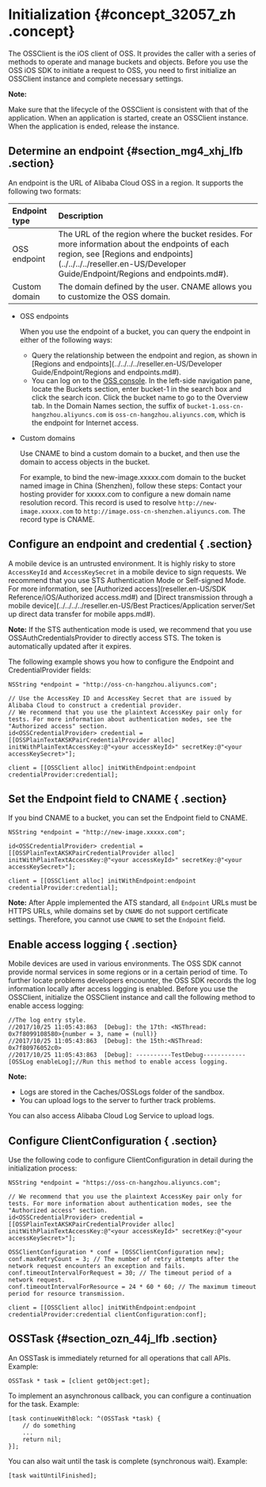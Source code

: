 # Initialization {#concept_32057_zh .concept}

The OSSClient is the iOS client of OSS. It provides the caller with a series of methods to operate and manage buckets and objects. Before you use the OSS iOS SDK to initiate a request to OSS, you need to first initialize an OSSClient instance and complete necessary settings.

**Note:** 

Make sure that the lifecycle of the OSSClient is consistent with that of the application. When an application is started, create an OSSClient instance. When the application is ended, release the instance.

## Determine an endpoint {#section_mg4_xhj_lfb .section}

An endpoint is the URL of Alibaba Cloud OSS in a region. It supports the following two formats:

|Endpoint type|Description|
|:------------|:----------|
|OSS endpoint|The URL of the region where the bucket resides. For more information about the endpoints of each region, see [Regions and endpoints](../../../../reseller.en-US/Developer Guide/Endpoint/Regions and endpoints.md#).|
|Custom domain|The domain defined by the user. CNAME allows you to customize the OSS domain.|

-   OSS endpoints

    When you use the endpoint of a bucket, you can query the endpoint in either of the following ways:

    -   Query the relationship between the endpoint and region, as shown in [Regions and endpoints](../../../../reseller.en-US/Developer Guide/Endpoint/Regions and endpoints.md#).
    -   You can log on to the [OSS console](https://oss.console.aliyun.com/index#/). In the left-side navigation pane, locate the Buckets section, enter bucket-1 in the search box and click the search icon. Click the bucket name to go to the Overview tab. In the Domain Names section, the suffix of `bucket-1.oss-cn-hangzhou.aliyuncs.com` is `oss-cn-hangzhou.aliyuncs.com`, which is the endpoint for Internet access.
-   Custom domains

    Use CNAME to bind a custom domain to a bucket, and then use the domain to access objects in the bucket.

    For example, to bind the new-image.xxxxx.com domain to the bucket named image in China \(Shenzhen\), follow these steps: Contact your hosting provider for xxxxx.com to configure a new domain name resolution record. This record is used to resolve `http://new-image.xxxxx.com` to `http://image.oss-cn-shenzhen.aliyuncs.com`. The record type is CNAME.


## Configure an endpoint and credential { .section}

A mobile device is an untrusted environment. It is highly risky to store `AccessKeyId` and `AccessKeySecret` in a mobile device to sign requests. We recommend that you use STS Authentication Mode or Self-signed Mode. For more information, see [Authorized access](reseller.en-US/SDK Reference/iOS/Authorized access.md#) and [Direct transmission through a mobile device](../../../../reseller.en-US/Best Practices/Application server/Set up direct data transfer for mobile apps.md#).

**Note:** If the STS authentication mode is used, we recommend that you use OSSAuthCredentialsProvider to directly access STS. The token is automatically updated after it expires.

The following example shows you how to configure the Endpoint and CredentialProvider fields:

```language-objc
NSString *endpoint = "http://oss-cn-hangzhou.aliyuncs.com";

// Use the AccessKey ID and AccessKey Secret that are issued by Alibaba Cloud to construct a credential provider.
// We recommend that you use the plaintext AccessKey pair only for tests. For more information about authentication modes, see the "Authorized access" section.
id<OSSCredentialProvider> credential = [[OSSPlainTextAKSKPairCredentialProvider alloc] initWithPlainTextAccessKey:@"<your accessKeyId>" secretKey:@"<your accessKeySecret>"];

client = [[OSSClient alloc] initWithEndpoint:endpoint credentialProvider:credential];

```

## Set the Endpoint field to CNAME { .section}

If you bind CNAME to a bucket, you can set the Endpoint field to CNAME.

```language-objc
NSString *endpoint = "http://new-image.xxxxx.com";

id<OSSCredentialProvider> credential = [[OSSPlainTextAKSKPairCredentialProvider alloc] initWithPlainTextAccessKey:@"<your accessKeyId>" secretKey:@"<your accessKeySecret>"];

client = [[OSSClient alloc] initWithEndpoint:endpoint credentialProvider:credential];

```

**Note:** After Apple implemented the ATS standard, all `Endpoint` URLs must be HTTPS URLs, while domains set by `CNAME` do not support certificate settings. Therefore, you cannot use `CNAME` to set the `Endpoint` field.

## Enable access logging { .section}

Mobile devices are used in various environments. The OSS SDK cannot provide normal services in some regions or in a certain period of time. To further locate problems developers encounter, the OSS SDK records the log information locally after access logging is enabled. Before you use the OSSClient, initialize the OSSClient instance and call the following method to enable access logging:

```language-objc
//The log entry style.
//2017/10/25 11:05:43:863  [Debug]: the 17th: <NSThread: 0x7f8099108580>{number = 3, name = (null)}
//2017/10/25 11:05:43:863  [Debug]: the 15th:<NSThread: 0x7f80976052c0>
//2017/10/25 11:05:43:863  [Debug]: ----------TestDebug------------
[OSSLog enableLog];//Run this method to enable access logging.

```

**Note:** 

-   Logs are stored in the Caches/OSSLogs folder of the sandbox.
-   You can upload logs to the server to further track problems.

You can also access Alibaba Cloud Log Service to upload logs.

## Configure ClientConfiguration { .section}

Use the following code to configure ClientConfiguration in detail during the initialization process:

```language-objc
NSString *endpoint = "https://oss-cn-hangzhou.aliyuncs.com";

// We recommend that you use the plaintext AccessKey pair only for tests. For more information about authentication modes, see the "Authorized access" section.
id<OSSCredentialProvider> credential = [[OSSPlainTextAKSKPairCredentialProvider alloc] initWithPlainTextAccessKey:@"<your accessKeyId>" secretKey:@"<your accessKeySecret>"];
                                                                                                        
OSSClientConfiguration * conf = [OSSClientConfiguration new];
conf.maxRetryCount = 3; // The number of retry attempts after the network request encounters an exception and fails.
conf.timeoutIntervalForRequest = 30; // The timeout period of a network request.
conf.timeoutIntervalForResource = 24 * 60 * 60; // The maximum timeout period for resource transmission.

client = [[OSSClient alloc] initWithEndpoint:endpoint credentialProvider:credential clientConfiguration:conf];

```

## OSSTask {#section_ozn_44j_lfb .section}

An OSSTask is immediately returned for all operations that call APIs. Example:

```
OSSTask * task = [client getObject:get];
```

To implement an asynchronous callback, you can configure a continuation for the task. Example:

```
[task continueWithBlock: ^(OSSTask *task) {
    // do something
    ...
    return nil;
}];
```

You can also wait until the task is complete \(synchronous wait\). Example:

```
[task waitUntilFinished];
```

